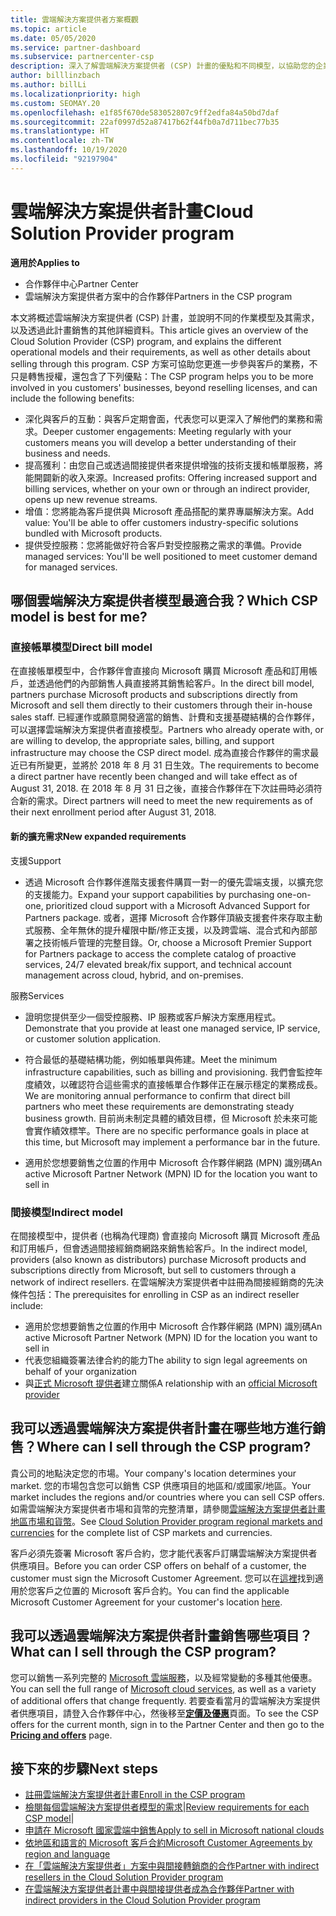 ```yaml
---
title: 雲端解決方案提供者方案概觀
ms.topic: article
ms.date: 05/05/2020
ms.service: partner-dashboard
ms.subservice: partnercenter-csp
description: 深入了解雲端解決方案提供者 (CSP) 計畫的優點和不同模型，以協助您的企業透過新的客戶和新的專長持續成長。
author: billlinzbach
ms.author: billLi
ms.localizationpriority: high
ms.custom: SEOMAY.20
ms.openlocfilehash: e1f85f670de583052807c9ff2edfa84a50bd7daf
ms.sourcegitcommit: 22af0997d52a87417b62f44fb0a7d711bec77b35
ms.translationtype: HT
ms.contentlocale: zh-TW
ms.lasthandoff: 10/19/2020
ms.locfileid: "92197904"
---
```

# <a name="cloud-solution-provider-program"></a><span data-ttu-id="ac61a-103">雲端解決方案提供者計畫</span><span class="sxs-lookup"><span data-stu-id="ac61a-103">Cloud Solution Provider program</span></span> 

<span data-ttu-id="ac61a-104">**適用於**</span><span class="sxs-lookup"><span data-stu-id="ac61a-104">**Applies to**</span></span>

- <span data-ttu-id="ac61a-105">合作夥伴中心</span><span class="sxs-lookup"><span data-stu-id="ac61a-105">Partner Center</span></span>
- <span data-ttu-id="ac61a-106">雲端解決方案提供者方案中的合作夥伴</span><span class="sxs-lookup"><span data-stu-id="ac61a-106">Partners in the CSP program</span></span>

<span data-ttu-id="ac61a-107">本文將概述雲端解決方案提供者 (CSP) 計畫，並說明不同的作業模型及其需求，以及透過此計畫銷售的其他詳細資料。</span><span class="sxs-lookup"><span data-stu-id="ac61a-107">This article gives an overview of the Cloud Solution Provider (CSP) program, and explains the different operational models and their requirements, as well as other details about selling through this program.</span></span>  <span data-ttu-id="ac61a-108">CSP 方案可協助您更進一步參與客戶的業務，不只是轉售授權，還包含了下列優點：</span><span class="sxs-lookup"><span data-stu-id="ac61a-108">The CSP program helps you to be more involved in you customers' businesses, beyond reselling licenses, and can include the following benefits:</span></span> 

- <span data-ttu-id="ac61a-109">深化與客戶的互動：與客戶定期會面，代表您可以更深入了解他們的業務和需求。</span><span class="sxs-lookup"><span data-stu-id="ac61a-109">Deeper customer engagements: Meeting regularly with your customers means you will develop a better understanding of their business and needs.</span></span>
- <span data-ttu-id="ac61a-110">提高獲利：由您自己或透過間接提供者來提供增強的技術支援和帳單服務，將能開闢新的收入來源。</span><span class="sxs-lookup"><span data-stu-id="ac61a-110">Increased profits: Offering increased support and billing services, whether on your own or through an indirect provider, opens up new revenue streams.</span></span>  
- <span data-ttu-id="ac61a-111">增值：您將能為客戶提供與 Microsoft 產品搭配的業界專屬解決方案。</span><span class="sxs-lookup"><span data-stu-id="ac61a-111">Add value: You'll be able to offer customers industry-specific solutions bundled with Microsoft products.</span></span>
- <span data-ttu-id="ac61a-112">提供受控服務：您將能做好符合客戶對受控服務之需求的準備。</span><span class="sxs-lookup"><span data-stu-id="ac61a-112">Provide managed services: You'll be well positioned to meet customer demand for managed services.</span></span> 

## <a name="which-csp-model-is-best-for-me"></a><span data-ttu-id="ac61a-113">哪個雲端解決方案提供者模型最適合我？</span><span class="sxs-lookup"><span data-stu-id="ac61a-113">Which CSP model is best for me?</span></span>

### <a name="direct-bill-model"></a><span data-ttu-id="ac61a-114">直接帳單模型</span><span class="sxs-lookup"><span data-stu-id="ac61a-114">Direct bill model</span></span>

 <span data-ttu-id="ac61a-115">在直接帳單模型中，合作夥伴會直接向 Microsoft 購買 Microsoft 產品和訂用帳戶，並透過他們的內部銷售人員直接將其銷售給客戶。</span><span class="sxs-lookup"><span data-stu-id="ac61a-115">In the direct bill model, partners purchase Microsoft products and subscriptions directly from Microsoft and sell them directly to their customers through their in-house sales staff.</span></span> <span data-ttu-id="ac61a-116">已經運作或願意開發適當的銷售、計費和支援基礎結構的合作夥伴，可以選擇雲端解決方案提供者直接模型。</span><span class="sxs-lookup"><span data-stu-id="ac61a-116">Partners who already operate with, or are willing to develop, the appropriate sales, billing, and support infrastructure may choose the CSP direct model.</span></span> <span data-ttu-id="ac61a-117">成為直接合作夥伴的需求最近已有所變更，並將於 2018 年 8 月 31 日生效。</span><span class="sxs-lookup"><span data-stu-id="ac61a-117">The requirements to become a direct partner have recently been changed and will take effect as of August 31, 2018.</span></span> <span data-ttu-id="ac61a-118">在 2018 年 8 月 31 日之後，直接合作夥伴在下次註冊時必須符合新的需求。</span><span class="sxs-lookup"><span data-stu-id="ac61a-118">Direct partners will need to meet the new requirements as of their next enrollment period after August 31, 2018.</span></span>

#### <a name="new-expanded-requirements"></a><span data-ttu-id="ac61a-119">新的擴充需求</span><span class="sxs-lookup"><span data-stu-id="ac61a-119">New expanded requirements</span></span>

<span data-ttu-id="ac61a-120">支援</span><span class="sxs-lookup"><span data-stu-id="ac61a-120">Support</span></span>

- <span data-ttu-id="ac61a-121">透過 Microsoft 合作夥伴進階支援套件購買一對一的優先雲端支援，以擴充您的支援能力。</span><span class="sxs-lookup"><span data-stu-id="ac61a-121">Expand your support capabilities by purchasing one-on-one, prioritized cloud support with a Microsoft Advanced Support for Partners package.</span></span> <span data-ttu-id="ac61a-122">或者，選擇 Microsoft 合作夥伴頂級支援套件來存取主動式服務、全年無休的提升權限中斷/修正支援，以及跨雲端、混合式和內部部署之技術帳戶管理的完整目錄。</span><span class="sxs-lookup"><span data-stu-id="ac61a-122">Or, choose a Microsoft Premier Support for Partners package to access the complete catalog of proactive services, 24/7 elevated break/fix support, and technical account management across cloud, hybrid, and on-premises.</span></span>

<span data-ttu-id="ac61a-123">服務</span><span class="sxs-lookup"><span data-stu-id="ac61a-123">Services</span></span>

- <span data-ttu-id="ac61a-124">證明您提供至少一個受控服務、IP 服務或客戶解決方案應用程式。</span><span class="sxs-lookup"><span data-stu-id="ac61a-124">Demonstrate that you provide at least one managed service, IP service, or customer solution application.</span></span> 

- <span data-ttu-id="ac61a-125">符合最低的基礎結構功能，例如帳單與佈建。</span><span class="sxs-lookup"><span data-stu-id="ac61a-125">Meet the minimum infrastructure capabilities, such as billing and provisioning.</span></span> <span data-ttu-id="ac61a-126">我們會監控年度績效，以確認符合這些需求的直接帳單合作夥伴正在展示穩定的業務成長。</span><span class="sxs-lookup"><span data-stu-id="ac61a-126">We are monitoring annual performance to confirm that direct bill partners who meet these requirements are demonstrating steady business growth.</span></span> <span data-ttu-id="ac61a-127">目前尚未制定具體的績效目標，但 Microsoft 於未來可能會實作績效標竿。</span><span class="sxs-lookup"><span data-stu-id="ac61a-127">There are no specific performance goals in place at this time, but Microsoft may implement a performance bar in the future.</span></span>

- <span data-ttu-id="ac61a-128">適用於您想要銷售之位置的作用中 Microsoft 合作夥伴網路 (MPN) 識別碼</span><span class="sxs-lookup"><span data-stu-id="ac61a-128">An active Microsoft Partner Network (MPN) ID for the location you want to sell in</span></span>

### <a name="indirect-model"></a><span data-ttu-id="ac61a-129">間接模型</span><span class="sxs-lookup"><span data-stu-id="ac61a-129">Indirect model</span></span>

<span data-ttu-id="ac61a-130">在間接模型中，提供者 (也稱為代理商) 會直接向 Microsoft 購買 Microsoft 產品和訂用帳戶，但會透過間接經銷商網路來銷售給客戶。</span><span class="sxs-lookup"><span data-stu-id="ac61a-130">In the indirect model, providers (also known as distributors) purchase Microsoft products and subscriptions directly from Microsoft, but sell to customers through a network of indirect resellers.</span></span> <span data-ttu-id="ac61a-131">在雲端解決方案提供者中註冊為間接經銷商的先決條件包括：</span><span class="sxs-lookup"><span data-stu-id="ac61a-131">The prerequisites for enrolling in CSP as an indirect reseller include:</span></span>

- <span data-ttu-id="ac61a-132">適用於您想要銷售之位置的作用中 Microsoft 合作夥伴網路 (MPN) 識別碼</span><span class="sxs-lookup"><span data-stu-id="ac61a-132">An active Microsoft Partner Network (MPN) ID for the location you want to sell in</span></span>
- <span data-ttu-id="ac61a-133">代表您組織簽署法律合約的能力</span><span class="sxs-lookup"><span data-stu-id="ac61a-133">The ability to sign legal agreements on behalf of your organization</span></span>
- <span data-ttu-id="ac61a-134">與[正式 Microsoft 提供者](https://partnercenter.microsoft.com/partner/find-a-provider)建立關係</span><span class="sxs-lookup"><span data-stu-id="ac61a-134">A relationship with an [official Microsoft provider](https://partnercenter.microsoft.com/partner/find-a-provider)</span></span>

## <a name="where-can-i-sell-through-the-csp-program"></a><span data-ttu-id="ac61a-135">我可以透過雲端解決方案提供者計畫在哪些地方進行銷售？</span><span class="sxs-lookup"><span data-stu-id="ac61a-135">Where can I sell through the CSP program?</span></span>

<span data-ttu-id="ac61a-136">貴公司的地點決定您的市場。</span><span class="sxs-lookup"><span data-stu-id="ac61a-136">Your company's location determines your market.</span></span> <span data-ttu-id="ac61a-137">您的市場包含您可以銷售 CSP 供應項目的地區和/或國家/地區。</span><span class="sxs-lookup"><span data-stu-id="ac61a-137">Your market includes the regions and/or countries where you can sell CSP offers.</span></span> <span data-ttu-id="ac61a-138">如需雲端解決方案提供者市場和貨幣的完整清單，請參閱[雲端解決方案提供者計畫地區市場和貨幣](regional-authorization-overview.md)。</span><span class="sxs-lookup"><span data-stu-id="ac61a-138">See [Cloud Solution Provider program regional markets and currencies](regional-authorization-overview.md) for the complete list of CSP markets and currencies.</span></span>

<span data-ttu-id="ac61a-139">客戶必須先簽署 Microsoft 客戶合約，您才能代表客戶訂購雲端解決方案提供者供應項目。</span><span class="sxs-lookup"><span data-stu-id="ac61a-139">Before you can order CSP offers on behalf of a customer, the customer must sign the Microsoft Customer Agreement.</span></span> <span data-ttu-id="ac61a-140">您可以在[這裡](agreements.md)找到適用於您客戶之位置的 Microsoft 客戶合約。</span><span class="sxs-lookup"><span data-stu-id="ac61a-140">You can find the applicable Microsoft Customer Agreement for your customer's location [here](agreements.md).</span></span>  

## <a name="what-can-i-sell-through-the-csp-program"></a><span data-ttu-id="ac61a-141">我可以透過雲端解決方案提供者計畫銷售哪些項目？</span><span class="sxs-lookup"><span data-stu-id="ac61a-141">What can I sell through the CSP program?</span></span>

<span data-ttu-id="ac61a-142">您可以銷售一系列完整的 [Microsoft 雲端服務](https://partner.microsoft.com/cloud-solution-provider/products-and-services)，以及經常變動的多種其他優惠。</span><span class="sxs-lookup"><span data-stu-id="ac61a-142">You can sell the full range of [Microsoft cloud services](https://partner.microsoft.com/cloud-solution-provider/products-and-services), as well as a variety of additional offers that change frequently.</span></span> <span data-ttu-id="ac61a-143">若要查看當月的雲端解決方案提供者供應項目，請登入合作夥伴中心，然後移至[**定價及優惠**](https://partnercenter.microsoft.com/pcv/sales)頁面。</span><span class="sxs-lookup"><span data-stu-id="ac61a-143">To see the CSP offers for the current month, sign in to the Partner Center and then go to the [**Pricing and offers**](https://partnercenter.microsoft.com/pcv/sales) page.</span></span>

## <a name="next-steps"></a><span data-ttu-id="ac61a-144">接下來的步驟</span><span class="sxs-lookup"><span data-stu-id="ac61a-144">Next steps</span></span>

- [<span data-ttu-id="ac61a-145">註冊雲端解決方案提供者計畫</span><span class="sxs-lookup"><span data-stu-id="ac61a-145">Enroll in the CSP program</span></span>](enrolling-in-the-csp-program.md)
- <span data-ttu-id="ac61a-146">[檢閱每個雲端解決方案提供者模型的需求](https://partnercenter.microsoft.com/partner/cloud-solution-provider)|</span><span class="sxs-lookup"><span data-stu-id="ac61a-146">[Review requirements for each CSP model](https://partnercenter.microsoft.com/partner/cloud-solution-provider)|</span></span>
- [<span data-ttu-id="ac61a-147">申請在 Microsoft 國家雲端中銷售</span><span class="sxs-lookup"><span data-stu-id="ac61a-147">Apply to sell in Microsoft national clouds</span></span>](csp-national-clouds-overview.md)
- [<span data-ttu-id="ac61a-148">依地區和語言的 Microsoft 客戶合約</span><span class="sxs-lookup"><span data-stu-id="ac61a-148">Microsoft Customer Agreements by region and language</span></span>](agreements.md)
- [<span data-ttu-id="ac61a-149">在「雲端解決方案提供者」方案中與間接轉銷商的合作</span><span class="sxs-lookup"><span data-stu-id="ac61a-149">Partner with indirect resellers in the Cloud Solution Provider program</span></span>](indirect-provider-tasks-in-partner-center.md)
- [<span data-ttu-id="ac61a-150">在雲端解決方案提供者計畫中與間接提供者成為合作夥伴</span><span class="sxs-lookup"><span data-stu-id="ac61a-150">Partner with indirect providers in the Cloud Solution Provider program</span></span>](indirect-reseller-tasks-in-partner-center.md)
